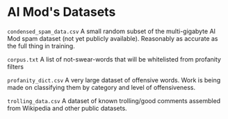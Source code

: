 # AI Mod's Datasets

`condensed_spam_data.csv` A small random subset of the multi-gigabyte AI Mod spam dataset (not yet publicly available). Reasonably as accurate as the full thing in training.

`corpus.txt` A list of not-swear-words that will be whitelisted from profanity filters

`profanity_dict.csv` A very large dataset of offensive words. Work is being made on classifying them by category and level of offensiveness.

`trolling_data.csv` A dataset of known trolling/good comments assembled from Wikipedia and other public datasets.

